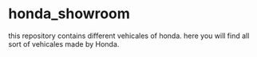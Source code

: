 honda_showroom
==============

this repository contains different vehicales of honda. here you will find all sort of vehicales made by Honda.
